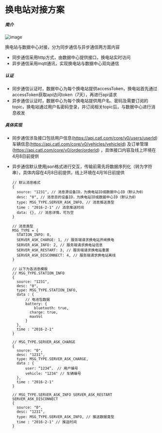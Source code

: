 # 换电站对接方案

##### 简介

![image](https://user-images.githubusercontent.com/12853609/113239539-81521500-92dd-11eb-8d7e-6157215c3588.png)

换电站与数据中心对接，分为同步通信与异步通信两方面内容

- 同步通信采用http方式，由数据中心提供接口，换电站实时访问
- 异步通信采用mqtt通讯，实现换电站与数据中心双向通信

##### 认证

- 同步通信认证时，数据中心为每个换电站提供accessToken，换电站首先通过accessToken获取api访问token（7天），再进行api请求
- 异步通信认证时，数据中心为每个换电站提供用户名、密码及需要订阅的topic，换电站通过用户名密码登录，并订阅相关topic后，与数据中心进行消息收发

##### 具体实现

- 同步通信涉及接口包括用户信息(https://api.catl.com/core/v0/users/userId) 车辆信息(https://api.catl.com/core/v0/vehicles/vehicleId) 及订单管理(https://api.catl.com/core/v0/order/orderId) ，具体接口内容及线上环境在4月8日前提供

- 异步通信默认使用json格式进行交互，传输前需先将数据序列化（转为字符串），具体内容在4月8日前提供，线上环境在4月16日前提供

  ```
  // 默认消息格式
  {
    source: "1231", // 消息源设备ID，为换电站ID或数据中心ID（默认为0）
    desc: "0", // 消息目的设备ID，为换电站ID或数据中心ID（默认为0）
    type: MSG_TYPE.SERVER_ASK_INFO, // 消息推送类型
    time : "2016-2-1" // 消息推送时间
    data: {}, // 消息详情，可为空
  }
  
  // 消息类型
  MSG_TYPE = {
  	STATION_INFO: 0,
  	SERVER_ASK_CHARGE: 1, // 服务端请求换电站开闸换电
  	SERVER_ASK_INFO: 2, // 服务端请求换电站信息
  	SERVER_ASK_RESTART: 3, // 服务端请求换电站重置
  	SERVER_ASK_DISCONNECT: 4, // 服务端请求换电站离线
  }
  
  // 以下为各消息模板
  // MSG_TYPE.STATION_INFO
  {
    source: "1231",
    desc: "0",
    type: MSG_TYPE.STATION_INFO,
    data : {
    	// 电池包数据
    	battery: {
    		bluetooth: true,
          charge: true,
          maxVol
    	}
    },
    time : "2016-2-1"
  }
  
  // MSG_TYPE.SERVER_ASK_CHARGE
  {
    source: "0",
    desc: "1231",
    type: MSG_TYPE.SERVER_ASK_CHARGE,
    data : {
    	user: “1234”， // 用户编号
    	vehicle: "1234" // 车辆编号
    },
    time : "2016-2-1"
  }
  
  // MSG_TYPE.SERVER_ASK_INFO SERVER_ASK_RESTART SERVER_ASK_DISCONNECT
  {
    source: "0",
    desc: "1231",
    type: MSG_TYPE.SERVER_ASK_INFO, // 推送数据类型
    time : "2016-2-1" // 推送时间
  }
  ```
